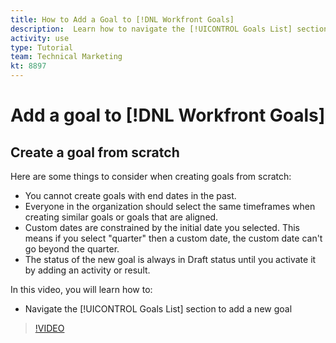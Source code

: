 ```yaml
---
title: How to Add a Goal to [!DNL Workfront Goals]
description:  Learn how to navigate the [!UICONTROL Goals List] section to add a new goal in [!DNL Adobe Workfront Goals].
activity: use
type: Tutorial
team: Technical Marketing
kt: 8897
---
```

# Add a goal to [!DNL Workfront Goals]

## Create a goal from scratch

<!--
Pro-tips graphic
-->

Here are some things to consider when creating goals from scratch:

* You cannot create goals with end dates in the past.
* Everyone in the organization should select the same timeframes when creating similar goals or goals that are aligned.
* Custom dates are constrained by the initial date you selected. This means if you select "quarter" then a custom date, the custom date can't go beyond the quarter.
* The status of the new goal is always in Draft status until you activate it by adding an activity or result.

In this video, you will learn how to:

* Navigate the [!UICONTROL Goals List] section to add a new goal

>[!VIDEO](https://video.tv.adobe.com/v/335191/?quality=12)




